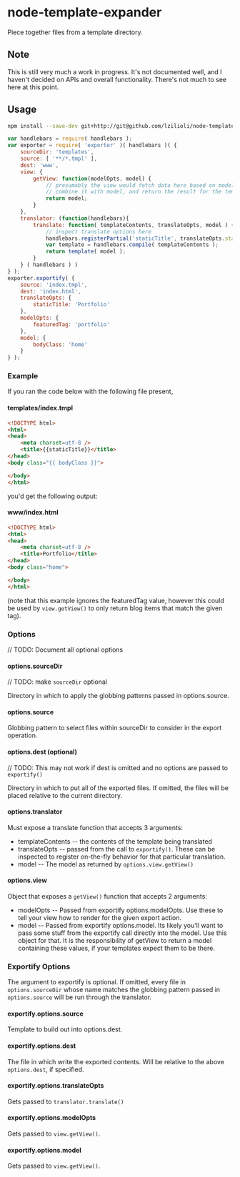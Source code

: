 node-template-expander
======================

Piece together files from a template directory.

## Note

This is still very much a work in progress. It's not documented well, and I haven't decided on APIs and overall functionality. There's not much to see here at this point.

## Usage

```bash
npm install --save-dev git+http://git@github.com/lzilioli/node-template-exporter.git
```

```javascript
var handlebars = require( handlebars );
var exporter = require( 'exporter' )( handlebars )( {
	sourceDir: 'templates',
	source: [ '**/*.tmpl' ],
	dest: 'www',
	view: {
		getView: function(modelOpts, model) {
			// presumably the view would fetch data here based on modelOpts,
			// combine it with model, and return the result for the templates
			return model;
		}
	},
	translator: (function(handlebars){
		translate: function( templateContents, translateOpts, model ) {
			// inspect translate options here
			handlebars.registerPartial('staticTitle', translateOpts.staticTitle || '');
			var template = handlebars.compile( templateContents );
			return template( model );
		}
	} ( handlebars ) )
} );
exporter.exportify( {
	source: 'index.tmpl',
	dest: 'index.html',
	translateOpts: {
		staticTitle: 'Portfolio'
	},
	modelOpts: {
		featuredTag: 'portfolio'
	},
	model: {
		bodyClass: 'home'
	}
} );
```

### Example

If you ran the code below with the following file present,

#### templates/index.tmpl
```html
<!DOCTYPE html>
<html>
<head>
	<meta charset=utf-8 />
	<title>{{staticTitle}}</title>
</head>
<body class="{{ bodyClass }}">

</body>
</html>
```

you'd get the following output:

#### www/index.html
```html
<!DOCTYPE html>
<html>
<head>
	<meta charset=utf-8 />
	<title>Portfolio</title>
</head>
<body class="home">

</body>
</html>
```

(note that this example ignores the featuredTag value, however this could be used by `view.getView()` to only return blog items that match the given tag).

### Options

// TODO: Document all optional options

#### options.sourceDir

// TODO: make `sourceDir` optional

Directory in which to apply the globbing patterns passed in options.source.

#### options.source

Globbing pattern to select files within sourceDir to consider in the export operation.

#### options.dest (optional)

// TODO: This may not work if dest is omitted and no options are passed to `exportify()`

Directory in which to put all of the exported files. If omitted, the files will be placed relative to the current directory.

#### options.translator

Must expose a translate function that accepts 3 arguments:

- templateContents
-- the contents of the template being translated
- translateOpts
-- passed from the call to `exportify()`. These can be inspected to register on-the-fly behavior for that particular translation.
- model
-- The model as returned by `options.view.getView()`

#### options.view

Object that exposes a `getView()` function that accepts 2 arguments:

- modelOpts
-- Passed from exportify options.modelOpts. Use these to tell your view how to render for the given export action.
- model
-- Passed from exportify options.model. Its likely you'll want to pass some stuff from the exportify call directly into the model. Use this object for that. It is the responsibility of getView to return a model containing these values, if your templates expect them to be there.

### Exportify Options

The argument to exportify is optional. If omitted, every file in `options.sourceDir` whose name matches the globbing pattern passed in `options.source` will be run through the translator.

#### exportify.options.source

Template to build out into options.dest.

#### exportify.options.dest

The file in which write the exported contents. Will be relative to the above `options.dest`, if specified.

#### exportify.options.translateOpts

Gets passed to `translator.translate()`

#### exportify.options.modelOpts

Gets passed to `view.getView()`.

#### exportify.options.model

Gets passed to `view.getView()`.
